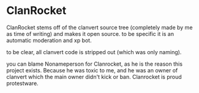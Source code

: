 # ClanRocket
ClanRocket stems off of the clanvert source tree (completely made by me as time of writing) and makes it open source. to be specific it is an automatic moderation and xp bot.

to be clear, all clanvert code is stripped out (which was only naming).

 you can blame Nonameperson for Clanrocket, as he is the reason this project exists. Because he was toxic to me, and he was an owner of clanvert which the main owner didn't kick or ban. Clanrocket is proud protestware.
